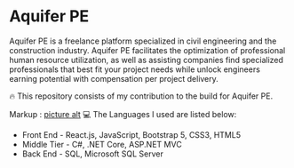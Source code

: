 # Aquifer PE
Aquifer PE is a freelance platform specialized in civil engineering and the construction industry. Aquifer PE facilitates the optimization of professional human resource utilization, as well as assisting companies find specialized professionals that best fit your project needs while unlock engineers earning potential with compensation per project delivery.

:fire: This repository consists of my contribution to the build for Aquifer PE.

Markup : [picture alt](http://via.placeholder.com/200x150 "Title is optional")
:computer: The Languages I used are listed below:
* Front End - React.js, JavaScript, Bootstrap 5, CSS3, HTML5
* Middle Tier - C#, .NET Core, ASP.NET MVC
* Back End - SQL, Microsoft SQL Server
